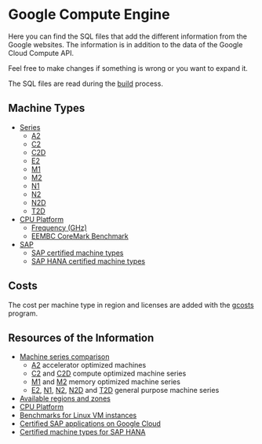 # Google Compute Engine

Here you can find the SQL files that add the different information from the Google websites.
The information is in addition to the data of the Google Cloud Compute API.

Feel free to make changes if something is wrong or you want to expand it.

The SQL files are read during the [build](../build/) process.

## Machine Types

* [Series](./series/)
	* [A2](./series/a2.sql)
	* [C2](./series/c2.sql)
	* [C2D](./series/c2d.sql)
	* [E2](./series/e2.sql)
	* [M1](./series/m1.sql)
	* [M2](./series/m2.sql)
	* [N1](./series/n1.sql)
	* [N2](./series/n2.sql)
	* [N2D](./series/n2d.sql)
	* [T2D](./series/t2d.sql)
* [CPU Platform](./series/cpu/)
	* [Frequency (GHz)](./series/cpu/frequency.sql)
	* [EEMBC CoreMark Benchmark](./series/cpu/coremark.sql)
* [SAP](./series/sap/)
	* [SAP certified machine types](./series/sap/sap.sql)
	* [SAP HANA certified machine types](./series/sap/hana.sql)

## Costs

The cost per machine type in region and licenses are added with the [gcosts](https://github.com/Cyclenerd/google-cloud-pricing-cost-calculator) program.

## Resources of the Information

<ul>
	<li>
		<a href="https://cloud.google.com/compute/docs/machine-types#machine_type_comparison" rel="nofollow">Machine series comparison</a>
		<ul>
			<li><a href="https://cloud.google.com/compute/docs/accelerator-optimized-machines#a2_vms" rel="nofollow">A2</a> accelerator optimized machines</li>
			<li>
				<a href="https://cloud.google.com/compute/docs/compute-optimized-machines#c2_machine_types" rel="nofollow">C2</a> and
				<a href="https://cloud.google.com/compute/docs/compute-optimized-machines#c2d-standard" rel="nofollow">C2D</a> compute optimized machine series
			</li>
			<li>
				<a href="https://cloud.google.com/compute/docs/memory-optimized-machines#m1_machine_types" rel="nofollow">M1</a> and
				<a href="https://cloud.google.com/compute/docs/memory-optimized-machines#m2_machine_types" rel="nofollow">M2</a> memory optimized machine series
			</li>
			<li>
				<a href="https://cloud.google.com/compute/docs/general-purpose-machines#e2_machine_types" rel="nofollow">E2</a>,
				<a href="https://cloud.google.com/compute/docs/general-purpose-machines#n1_machines" rel="nofollow">N1</a>,
				<a href="https://cloud.google.com/compute/docs/general-purpose-machines#n2_machines" rel="nofollow">N2</a>,
				<a href="https://cloud.google.com/compute/docs/general-purpose-machines#n2d_machines" rel="nofollow">N2D</a> and
				<a href="https://cloud.google.com/compute/docs/general-purpose-machines#t2d_machines" rel="nofollow">T2D</a> general purpose machine series
			</li>
		</ul>
	</li>
	<li><a href="https://cloud.google.com/compute/docs/regions-zones#available">Available regions and zones</a></li>
	<li><a href="https://cloud.google.com/compute/docs/cpu-platforms" rel="nofollow">CPU Platform</a></li>
	<li><a href="https://cloud.google.com/compute/docs/benchmarks-linux" rel="nofollow">Benchmarks for Linux VM instances</a></li>
	<li><a href="https://cloud.google.com/solutions/sap/docs/certifications-sap-apps#sap-certified-vms" rel="nofollow">Certified SAP applications on Google Cloud</a></li>
	<li><a href="https://cloud.google.com/solutions/sap/docs/certifications-sap-hana#hana-cert-table-vms" rel="nofollow">Certified machine types for SAP HANA</a></li>
</ul>

